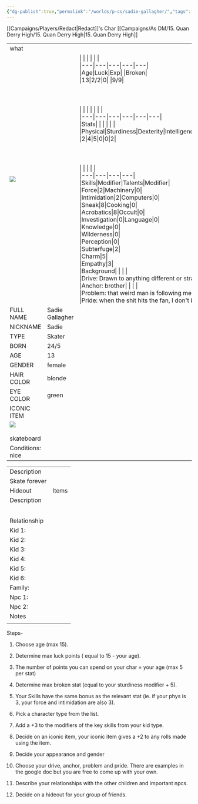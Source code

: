 ```yaml
---
{"dg-publish":true,"permalink":"/worlds/p-cs/sadie-gallagher/","tags":["Misfits","Balky"]}
---
```


[[Campaigns/Players/Redact\|Redact]]'s Char
[[Campaigns/As DM/15. Quan Derry High/15. Quan Derry High\|15. Quan Derry High]]


|   |   |   |
|---|---|---|
|what|   |   |
|![](https://lh7-us.googleusercontent.com/es77FhVtqZv2PQjYcMiNpq0HuUiH0_8me3iCwbo9l3H0UlLtyS5T4jarBMCwmHqH0I9_rUTz_sFp23F_w_PVZvULEOwYXxM3c04ZCNyVK--MNDySL5HUQ60zV8Gk6tA7m3laVs6gmNAMqPQe5lwowfQ)|   |\|   \|   \|   \|   \|   \|<br>\|---\|---\|---\|---\|---\|<br>\|Age\|Luck\|Exp\|   \|Broken\|<br>\|13\|2/2\|0\|   \|9/9\|<br><br>  <br><br>\|   \|   \|   \|   \|   \|   \|<br>\|---\|---\|---\|---\|---\|---\|<br>\|Stats\|   \|   \|   \|   \|   \|<br>\|Physical\|Sturdiness\|Dexterity\|Intelligence\|Wisdom\|Charisma\|<br>\|2\|4\|5\|0\|0\|2\|<br><br>  <br><br>\|   \|   \|   \|   \|<br>\|---\|---\|---\|---\|<br>\|Skills\|Modifier\|Talents\|Modifier\|<br>\|Force\|2\|Machinery\|0\|<br>\|Intimidation\|2\|Computers\|0\|<br>\|Sneak\|8\|Cooking\|0\|<br>\|Acrobatics\|8\|Occult\|0\|<br>\|Investigation\|0\|Language\|0\|<br>\|Knowledge\|0\|<br>\|Wilderness\|0\|<br>\|Perception\|0\|<br>\|Subterfuge\|2\|<br>\|Charm\|5\|<br>\|Empathy\|3\|<br>\|Background\|   \|   \|   \|<br>\|Drive: Drawn to anything different or strange\|   \|   \|   \|<br>\|Anchor: brother\|   \|   \|   \|<br>\|Problem: that weird man is following me\|   \|   \|   \|<br>\|Pride: when the shit hits the fan, I don't back down\|   \|   \|   \||
|FULL NAME|Sadie Gallagher|
|NICKNAME|Sadie|
|TYPE|Skater|
|BORN|24/5|
|AGE|13|
|GENDER|female|
|HAIR COLOR|blonde|
|EYE COLOR|green|
|ICONIC ITEM|   |
|![](https://lh7-us.googleusercontent.com/AvpN-8fb3ZI7Y09Ewa1_4vQ9PRdUG99miCQ3Ad6u5-5UAv-OS00MA83iKTzz7Xqa-I9923R5BM8ZVjRiDppU8n4zi5419lekmyoNKSfsaA4vMrvsT5pbk6_hdjH5pj_G7zGZ68bZWcSPUky4UYlUxKw)<br><br>skateboard|   |
|Conditions: nice|   |

  

|   |   |
|---|---|
|Description|   |
|Skate forever|   |
|Hideout|Items|
|Description||
||
||
||
||
||
|Relationship|   |
|Kid 1:||
|Kid 2:||
|Kid 3:||
|Kid 4:||
|Kid 5:||
|Kid 6:||
|Family:||
|Npc 1:||
|Npc 2:||
|Notes|   |
||   |

  
  
  
  
  
  
  

Steps-

1. Choose age (max 15).
    
2. Determine max luck points ( equal to 15 - your age).
    
3. The number of points you can spend on your char = your age (max 5 per stat)
    
4. Determine max broken stat (equal to your sturdiness modifier + 5).
    
5. Your Skills have the same bonus as the relevant stat (ie. if your phys is 3, your force and intimidation are also 3).
    
6. Pick a character type from the list.
    
7. Add a +3 to the modifiers of the key skills from your kid type.
    
8. Decide on an iconic item, your iconic item gives a +2 to any rolls made using the item. 
    
9. Decide your appearance and gender
    
10. Choose your drive, anchor, problem and pride. There are examples in the google doc but you are free to come up with your own. 
    
11. Describe your relationships with the other children and important npcs.
    
12. Decide on a hideout for your group of friends.